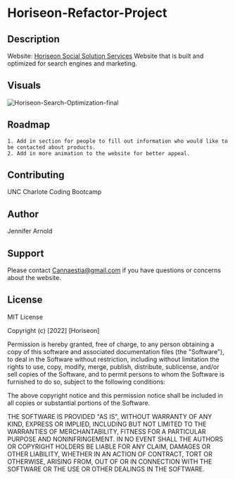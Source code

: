 # Horiseon-Refactor-Project

## Description
Website: [Horiseon Social Solution Services](https://cannaestia.github.io/horiseon-refactor-project/#search-engine-optimization "Module 1 Challenge")
Website that is built and optimized for search engines and marketing. 
## Visuals

![Horiseon-Search-Optimization-final](https://user-images.githubusercontent.com/108596767/184291386-4e642605-7729-4749-8eb8-c84b79ac7e8b.png)

## Roadmap
    1. Add in section for people to fill out information who would like to be contacted about products.
    2. Add in more animation to the website for better appeal.
## Contributing
UNC Charlote Coding Bootcamp

## Author
Jennifer Arnold 

## Support
Please contact Cannaestia@gmail.com if you have questions or concerns about the website. 

## License 

MIT License

Copyright (c) [2022] [Horiseon]

Permission is hereby granted, free of charge, to any person obtaining a copy
of this software and associated documentation files (the "Software"), to deal
in the Software without restriction, including without limitation the rights
to use, copy, modify, merge, publish, distribute, sublicense, and/or sell
copies of the Software, and to permit persons to whom the Software is
furnished to do so, subject to the following conditions:

The above copyright notice and this permission notice shall be included in all
copies or substantial portions of the Software.

THE SOFTWARE IS PROVIDED "AS IS", WITHOUT WARRANTY OF ANY KIND, EXPRESS OR
IMPLIED, INCLUDING BUT NOT LIMITED TO THE WARRANTIES OF MERCHANTABILITY,
FITNESS FOR A PARTICULAR PURPOSE AND NONINFRINGEMENT. IN NO EVENT SHALL THE
AUTHORS OR COPYRIGHT HOLDERS BE LIABLE FOR ANY CLAIM, DAMAGES OR OTHER
LIABILITY, WHETHER IN AN ACTION OF CONTRACT, TORT OR OTHERWISE, ARISING FROM,
OUT OF OR IN CONNECTION WITH THE SOFTWARE OR THE USE OR OTHER DEALINGS IN THE
SOFTWARE.

